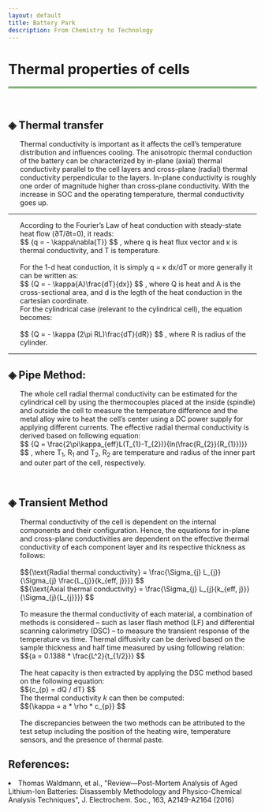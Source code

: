 ```yaml
---
layout: default
title: Battery Park
description: From Chemistry to Technology
---
```


<head>
  <h1> Thermal properties of cells<i class="arrow right"></i></h1>
  <hr style="background: linear-gradient(#4a8049, #d8f5d0); height: 5px; border: none;">
  <br>
  <script src='https://cdnjs.cloudflare.com/ajax/libs/mathjax/2.7.4/MathJax.js?config=default'></script>
</head>
<body>
  <h2>&#9672; Thermal transfer </h2>
  <ul>Thermal conductivity is important as it affects the cell’s temperature distribution and influences cooling. The anisotropic thermal conduction of the battery can be characterized by in-plane (axial) thermal conductivity parallel to the cell layers and cross-plane (radial) thermal conductivity perpendicular to the layers. In-plane conductivity is roughly one order of magnitude higher than cross-plane conductivity. With the increase in SOC and the operating temperature, thermal conductivity goes up.</ul>
  <hr>
  <ul>According to the Fourier’s Law of heat conduction with steady-state heat flow (∂T/∂t=0), it reads:
    <br>
    $$ {q = - \kappa\nabla{T}} $$ , where q is heat flux vector and &#x3BA; is thermal conductivity, and T is temperature.
    <br><br>
    For the 1-d heat conduction, it is simply q = &#x3BA; dx/dT or more generally it can be written as:
    <br>
     $$ {Q = - \kappa{A}\frac{dT}{dx}} $$ , where Q is heat and A is the cross-sectional area, and d is the legth of the heat conduction in the cartesian coordinate.
    <br>
    For the cylindrical case (relevant to the cylindrical cell), the equation becomes:
    <br><br>
    $$ {Q = - \kappa (2\pi RL)\frac{dT}{dR}} $$ , where R is radius of the cylinder.
    <br>
  </ul>
  <hr>
  <h2>&#9672; Pipe Method: </h2>
  <ul>The whole cell radial thermal conductivity can be estimated for the cylindrical cell by using the thermocouples placed at the inside (spindle) and outside the cell to measure the temperature difference and the metal alloy wire to heat the cell’s center using a DC power supply for applying different currents. The effective radial thermal conductivity is derived based on following equation: 
    <br>
    $$ {Q = \frac{2\pi\kappa_{eff}L(T_{1}-T_{2})}{ln(\frac{R_{2}}{R_{1}})}} $$  , where T<sub>1</sub>, R<sub>1</sub> and T<sub>2</sub>, R<sub>2</sub> are temperature and radius of the inner part and outer part of the cell, respectively. 
  </ul>
  <br>
  <h2>&#9672; Transient Method </h2>
  <ul>Thermal conductivity of the cell is dependent on the internal components and their configuration. Hence, the equations for in-plane and cross-plane conductivities are dependent on the effective thermal conductivity of each component layer and its respective thickness as follows: 
    <br><br>
    $${\text{Radial thermal conductivity} = \frac{\Sigma_{j} L_{j}}{\Sigma_{j} \frac{L_{j}}{k_{eff, j}}}} $$  
    <br>
    $${\text{Axial thermal conductivity} = \frac{\Sigma_{j} L_{j}{k_{eff, j}}}{\Sigma_{j}{L_{j}}}} $$  
    <br>
    <br>
    To measure the thermal conductivity of each material, a combination of methods is considered – such as laser flash method (LF) and differential scanning calorimetry (DSC) – to measure the transient response of the temperature vs time. Thermal diffusivity can be derived based on the sample thickness and half time measured by using following relation:
    $${a = 0.1388 * \frac{L^2}{t_{1/2}}} $$
    <br><br>
    The heat capacity is then extracted by applying the DSC method based on the following equation:
    <br>
    $${c_{p} = dQ / dT} $$
    <br>
    The thermal conductivity <i>k</i> can then be computed: 
    <br>
    $${\kappa = a * \rho * c_{p}} $$
    <br><br>
    The discrepancies between the two methods can be attributed to the test setup including the position of the heating wire, temperature sensors, and the presence of thermal paste. 
  </ul>
  
  
  <h2> References: </h2>
  <li> Thomas Waldmann, et al., "Review—Post-Mortem Analysis of Aged Lithium-Ion Batteries: Disassembly Methodology and Physico-Chemical Analysis Techniques", J. Electrochem. Soc., 163, A2149-A2164 (2016) </li>
</body>


